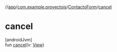 //[app](../../../index.md)/[com.example.proyectois](../index.md)/[ContactoForm](index.md)/[cancel](cancel.md)

# cancel

[androidJvm]\
fun [cancel](cancel.md)(v: [View](https://developer.android.com/reference/kotlin/android/view/View.html))
